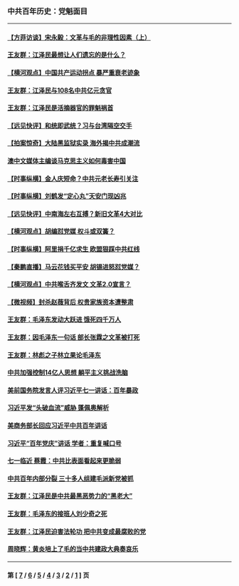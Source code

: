 ### 中共百年历史：党魁面目
---
#### [【方菲访谈】宋永毅：文革与毛的非理性因素（上）](../../pages/nf1176107/n13469956.md?03010430) 
#### [王友群：江泽民最想让人们遗忘的是什么？](../../pages/nf1176107/n13408949.md?03010430) 
#### [【横河观点】中国共产运动拐点 暴严重衰老迹象](../../pages/nf1176107/n13388333.md?03010430) 
#### [王友群：江泽民与108名中共亿元贪官](../../pages/nf1176107/n13352358.md?03010430) 
#### [王友群：江泽民是活摘器官的罪魁祸首](../../pages/nf1176107/n13336903.md?03010430) 
#### [【远见快评】和统即武统？习与台湾隔空交手](../../pages/nf1176107/n13297739.md?03010430) 
#### [【拍案惊奇】大陆黑监狱实录 海外揭中共成潮流](../../pages/nf1176107/n13288853.md?03010430) 
#### [澳中文媒体主编谈马克思主义如何毒害中国](../../pages/nf1176107/n13257387.md?03010430) 
#### [【时事纵横】金人庆短命？中共元老长寿引关注](../../pages/nf1176107/n13217934.md?03010430) 
#### [【时事纵横】刘鹤发“定心丸”天安门现凶兆](../../pages/nf1176107/n13215416.md?03010430) 
#### [【远见快评】中南海左右互搏？新旧文革4大对比](../../pages/nf1176107/n13214745.md?03010430) 
#### [【横河观点】胡编怼党媒 权斗或双簧？](../../pages/nf1176107/n13210864.md?03010430) 
#### [【时事纵横】阿里捐千亿求生 欧盟狠踩中共红线](../../pages/nf1176107/n13206431.md?03010430) 
#### [【秦鹏直播】马云花钱买平安 胡锡进怒怼党媒？](../../pages/nf1176107/n13206392.md?03010430) 
#### [【横河观点】中共喉舌齐发文 文革2.0宣言？](../../pages/nf1176107/n13201248.md?03010430) 
#### [【微视频】封杀赵薇背后 权贵家族资本遭整肃](../../pages/nf1176107/n13197798.md?03010430) 
#### [王友群：毛泽东发动大跃进 饿死四千万人](../../pages/nf1176107/n13177158.md?03010430) 
#### [王友群：因毛泽东一句话 部长张霖之文革被打死](../../pages/nf1176107/n13161711.md?03010430) 
#### [王友群：林彪之子林立果论毛泽东](../../pages/nf1176107/n13128622.md?03010430) 
#### [中共加强控制14亿人思想 躺平主义挑战洗脑](../../pages/nf1176107/n13094299.md?03010430) 
#### [美前国务院发言人评习近平七一讲话：百年暴政](../../pages/nf1176107/n13066986.md?03010430) 
#### [习近平发“头破血流”威胁 蓬佩奥解析](../../pages/nf1176107/n13063604.md?03010430) 
#### [美商务部长回应习近平中共百年讲话](../../pages/nf1176107/n13062903.md?03010430) 
#### [习近平“百年党庆”讲话 学者：重复喊口号](../../pages/nf1176107/n13061411.md?03010430) 
#### [七一临近 蔡霞：中共比表面看起来更脆弱](../../pages/nf1176107/n13056418.md?03010430) 
#### [中共百年内部分裂 三十多人组建毛派新党被抓](../../pages/nf1176107/n13044023.md?03010430) 
#### [王友群：江泽民是中共最黑恶势力的“黑老大”](../../pages/nf1176107/n13022180.md?03010430) 
#### [王友群：毛泽东的接班人刘少奇之死](../../pages/nf1176107/n12991772.md?03010430) 
#### [王友群：江泽民迫害法轮功 把中共变成最腐败的党](../../pages/nf1176107/n12947347.md?03010430) 
#### [周晓辉：黄炎培上了毛的当中共建政大典奏哀乐](../../pages/nf1176107/n12942780.md?03010430) 

---
#### 第 [ [7](./7.md?03010430) / [6](./6.md?03010430) / [5](./5.md?03010430) / [4](./4.md?03010430) / [3](./3.md?03010430) / [2](./2.md?03010430) / [1](./1.md?03010430) ] 页
